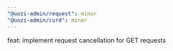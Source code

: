 ```yaml
---
"@uozi-admin/request": minor
"@uozi-admin/curd": minor
---
```


feat: implement request cancellation for GET requests
